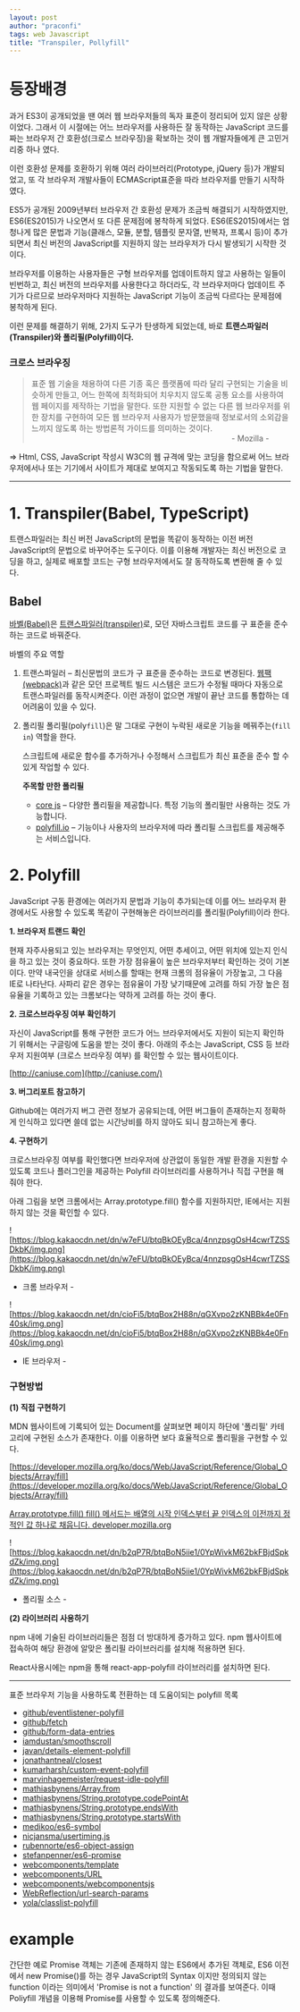 ```yaml
---
layout: post
author: "praconfi"
tags: web Javascript
title: "Transpiler, Pollyfill"
---
```


# **등장배경**

과거 ES3이 공개되었을 땐 여러 웹 브라우저들의 독자 표준이 정리되어 있지 않은 상황이었다. 그래서 이 시절에는 어느 브라우저를 사용하든 잘 동작하는 JavaScript 코드를 짜는 브라우저 간 호환성(크로스 브라우징)을 확보하는 것이 웹 개발자들에게 큰 고민거리중 하나 였다.

이런 호환성 문제를 호환하기 위해 여러 라이브러리(Prototype, jQuery 등)가 개발되었고, 또 각 브라우저 개발사들이 ECMAScript표준을 따라 브라우저를 만들기 시작하였다.

ES5가 공개된 2009년부터 브라우저 간 호환성 문제가 조금씩 해결되기 시작하였지만, ES6(ES2015)가 나오면서 또 다른 문제점에 봉착하게 되었다. ES6(ES2015)에서는 엄청나게 많은 문법과 기능(클래스, 모듈, 분할, 템플릿 문자열, 반복자, 프록시 등)이 추가되면서 최신 버전의 JavaScript를 지원하지 않는 브라우저가 다시 발생되기 시작한 것이다.

브라우저를 이용하는 사용자들은 구형 브라우저를 업데이트하지 않고 사용하는 일들이 빈번하고, 최신 버전의 브라우저를 사용한다고 하더라도, 각 브라우저마다 업데이트 주기가 다르므로 브라우저마다 지원하는 JavaScript 기능이 조금씩 다르다는 문제점에 봉착하게 된다.

이런 문제를 해결하기 위해, 2가지 도구가 탄생하게 되었는데, 바로 **트랜스파일러(Transpiler)와 폴리필(Polyfill)이다.**

### **크로스 브라우징**

> 표준 웹 기술을 채용하여 다른 기종 혹은 플랫폼에 따라 달리 구현되는 기술을 비슷하게 만들고, 어느 한쪽에 최적화되어 치우치지 않도록 공통 요소를 사용하여 웹 페이지를 제작하는 기법을 말한다. 또한 지원할 수 없는 다른 웹 브라우저를 위한 장치를 구현하여 모든 웹 브라우저 사용자가 방문했을때 정보로서의 소외감을 느끼지 않도록 하는 방법론적 가이드를 의미하는 것이다.                                                                                                                                - Mozilla -

⇒ Html, CSS, JavaScript 작성시 W3C의 웹 규격에 맞는 코딩을 함으로써 어느 브라우저에서나 또는 기기에서 사이트가 제대로 보여지고 작동되도록 하는 기법을 말한다.

---

# 1. **Transpiler(Babel, TypeScript)**

트랜스파일러는 최신 버전 JavaScript의 문법을 똑같이 동작하는 이전 버전 JavaScript의 문법으로 바꾸어주는 도구이다. 이를 이용해 개발자는 최신 버전으로 코딩을 하고, 실제로 배포할 코드는 구형 브라우저에서도 잘 동작하도록 변환해 줄 수 있다.

## Babel

[바벨(Babel)](https://babeljs.io/)은 [트랜스파일러(transpiler)](https://en.wikipedia.org/wiki/Source-to-source_compiler)로, 모던 자바스크립트 코드를 구 표준을 준수하는 코드로 바꿔준다.

바벨의 주요 역할

1. 트랜스파일러 – 최신문법의 코드가 구 표준을 준수하는 코드로 변경된다. [웹팩(webpack)](http://webpack.github.io/)과 같은 모던 프로젝트 빌드 시스템은 코드가 수정될 때마다 자동으로 트랜스파일러를 동작시켜준다. 이런 과정이 없으면 개발이 끝난 코드를 통합하는 데 어려움이 있을 수 있다.
2. 폴리필
폴리필(poly`fill`)은 말 그대로 구현이 누락된 새로운 기능을 메꿔주는(`fill in`) 역할을 한다.

    스크립트에 새로운 함수를 추가하거나 수정해서 스크립트가 최신 표준을 준수 할 수 있게 작업할 수 있다.

    **주목할 만한 폴리필** 

    - [core js](https://github.com/zloirock/core-js) – 다양한 폴리필을 제공합니다. 특정 기능의 폴리필만 사용하는 것도 가능합니다.
    - [polyfill.io](http://polyfill.io/) – 기능이나 사용자의 브라우저에 따라 폴리필 스크립트를 제공해주는 서비스입니다.

# 2. **Polyfill**

JavaScript 구동 환경에는 여러가지 문법과 기능이 추가되는데 이를 어느 브라우저 환경에서도 사용할 수 있도록 똑같이 구현해놓은 라이브러리를 폴리필(Polyfill)이라 한다. 

**1. 브라우저 트랜드 확인**

현재 자주사용되고 있는 브라우저는 무엇인지, 어떤 추세이고, 어떤 위치에 있는지 인식을 하고 있는 것이 중요하다. 또한 가장 점유율이 높은 브라우저부터 확인하는 것이 기본이다. 만약 내국인을 상대로 서비스를 할때는 현재 크롬의 점유율이 가장높고, 그 다음 IE로 나타난다. 사파리 같은 경우는 점유율이 가장 낮기때문에 고려를 하되 가장 높은 점유율을 기록하고 있는 크롬보다는 약하게 고려를 하는 것이 좋다.

**2. 크로스브라우징 여부 확인하기**

자신이 JavaScript를 통해 구현한 코드가 어느 브라우저에서도 지원이 되는지 확인하기 위해서는 구글링에 도움을 받는 것이 좋다. 아래의 주소는 JavaScript, CSS 등 브라우저 지원여부 (크로스 브라우징 여부) 를 확인할 수 있는 웹사이트이다.

[http://caniuse.com](http://caniuse.com/)

**3. 버그리포트 참고하기**

Github에는 여러가지 버그 관련 정보가 공유되는데, 어떤 버그들이 존재하는지 정확하게 인식하고 있다면 쓸데 없는 시간낭비를 하지 않아도 되니 참고하는게 좋다.

**4. 구현하기**

크로스브라우징 여부를 확인했다면 브라우저에 상관없이 동일한 개발 환경을 지원할 수 있도록 코드나 플러그인을 제공하는 Polyfill 라이브러리를 사용하거나 직접 구현을 해줘야 한다.

아래 그림을 보면 크롬에서는 Array.prototype.fill() 함수를 지원하지만, IE에서는 지원하지 않는 것을 확인할 수 있다.

![https://blog.kakaocdn.net/dn/w7eFU/btqBkOEyBca/4nnzpsgOsH4cwrTZSSDkbK/img.png](https://blog.kakaocdn.net/dn/w7eFU/btqBkOEyBca/4nnzpsgOsH4cwrTZSSDkbK/img.png)

- 크롬 브라우저 -

![https://blog.kakaocdn.net/dn/cioFi5/btqBox2H88n/qGXvpo2zKNBBk4e0Fn40sk/img.png](https://blog.kakaocdn.net/dn/cioFi5/btqBox2H88n/qGXvpo2zKNBBk4e0Fn40sk/img.png)

- IE 브라우저 -

### 구현방법

**(1) 직접 구현하기**

MDN 웹사이트에 기록되어 있는 Document를 살펴보면 페이지 하단에 '폴리필' 카테고리에 구현된 소스가 존재한다. 이를 이용하면 보다 효율적으로 폴리필을 구현할 수 있다.

[https://developer.mozilla.org/ko/docs/Web/JavaScript/Reference/Global_Objects/Array/fill](https://developer.mozilla.org/ko/docs/Web/JavaScript/Reference/Global_Objects/Array/fill)

[Array.prototype.fill()
fill() 메서드는 배열의 시작 인덱스부터 끝 인덱스의 이전까지 정적인 값 하나로 채웁니다.
developer.mozilla.org](https://developer.mozilla.org/ko/docs/Web/JavaScript/Reference/Global_Objects/Array/fill)

![https://blog.kakaocdn.net/dn/b2qP7R/btqBoN5iie1/0YpWivkM62bkFBjdSpkdZk/img.png](https://blog.kakaocdn.net/dn/b2qP7R/btqBoN5iie1/0YpWivkM62bkFBjdSpkdZk/img.png)

- 폴리필 소스 -

**(2) 라이브러리 사용하기**

npm 내에 기술된 라이브러리들은 점점 더 방대하게 증가하고 있다. npm 웹사이트에 접속하여 해당 환경에 알맞은 폴리필 라이브러리를 설치해 적용하면 된다.

React사용시에는 npm을 통해 react-app-polyfill 라이브러리를 설치하면 된다.

---

표준 브라우저 기능을 사용하도록 전환하는 데 도움이되는 polyfill 목록

- [github/eventlistener-polyfill](https://github.com/github/eventlistener-polyfill#readme)
- [github/fetch](https://github.com/github/fetch#readme)
- [github/form-data-entries](https://github.com/github/form-data-entries#readme)
- [iamdustan/smoothscroll](https://github.com/iamdustan/smoothscroll#readme)
- [javan/details-element-polyfill](https://github.com/javan/details-element-polyfill#readme)
- [jonathantneal/closest](https://github.com/jonathantneal/closest#readme)
- [kumarharsh/custom-event-polyfill](https://github.com/kumarharsh/custom-event-polyfill#readme)
- [marvinhagemeister/request-idle-polyfill](https://github.com/marvinhagemeister/request-idle-polyfill#readme)
- [mathiasbynens/Array.from](https://github.com/mathiasbynens/Array.from#readme)
- [mathiasbynens/String.prototype.codePointAt](https://github.com/mathiasbynens/String.prototype.codePointAt#readme)
- [mathiasbynens/String.prototype.endsWith](https://github.com/mathiasbynens/String.prototype.endsWith#readme)
- [mathiasbynens/String.prototype.startsWith](https://github.com/mathiasbynens/String.prototype.startsWith#readme)
- [medikoo/es6-symbol](https://github.com/medikoo/es6-symbol#readme)
- [nicjansma/usertiming.js](https://github.com/nicjansma/usertiming.js#readme)
- [rubennorte/es6-object-assign](https://github.com/rubennorte/es6-object-assign#readme)
- [stefanpenner/es6-promise](https://github.com/stefanpenner/es6-promise#readme)
- [webcomponents/template](https://github.com/webcomponents/template#template)
- [webcomponents/URL](https://github.com/webcomponents/URL#readme)
- [webcomponents/webcomponentsjs](https://github.com/webcomponents/webcomponentsjs#readme)
- [WebReflection/url-search-params](https://github.com/WebReflection/url-search-params#readme)
- [yola/classlist-polyfill](https://github.com/yola/classlist-polyfill#readme)

# example

간단한 예로 Promise 객체는 기존에 존재하지 않는 ES6에서 추가된 객체로, ES6 이전에서 new Promise()를 하는 경우 JavaScript의 Syntax 이지만 정의되지 않는 function 이라는 의미에서 'Promise is not a function' 의 결과를 보여준다. 이때 Poliyfill 개념을 이용해 Promise를 사용할 수 있도록 정의해준다.
